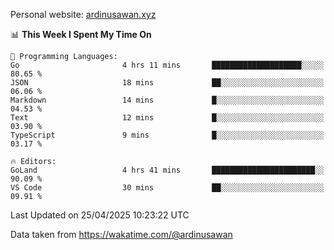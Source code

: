 Personal website: [ardinusawan.xyz](https://ardinusawan.xyz)

<!--START_SECTION:waka-->
📊 **This Week I Spent My Time On** 

```text
💬 Programming Languages: 
Go                       4 hrs 11 mins       ████████████████████░░░░░   80.65 % 
JSON                     18 mins             ██░░░░░░░░░░░░░░░░░░░░░░░   06.06 % 
Markdown                 14 mins             █░░░░░░░░░░░░░░░░░░░░░░░░   04.53 % 
Text                     12 mins             █░░░░░░░░░░░░░░░░░░░░░░░░   03.90 % 
TypeScript               9 mins              █░░░░░░░░░░░░░░░░░░░░░░░░   03.17 % 

🔥 Editors: 
GoLand                   4 hrs 41 mins       ███████████████████████░░   90.09 % 
VS Code                  30 mins             ██░░░░░░░░░░░░░░░░░░░░░░░   09.91 % 
```


 Last Updated on 25/04/2025 10:23:22 UTC
<!--END_SECTION:waka-->
Data taken from https://wakatime.com/@ardinusawan
